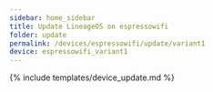 ```yaml
---
sidebar: home_sidebar
title: Update LineageOS on espressowifi
folder: update
permalink: /devices/espressowifi/update/variant1
device: espressowifi_variant1
---
```

{% include templates/device_update.md %}
